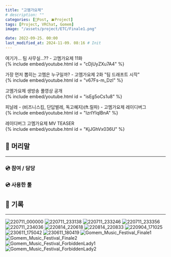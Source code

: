 ```yaml
---
title: "고멤가요제"
# description: ""
categories: [📀Post, 🫐Project]
tags: [Project, VRChat, Gomem]
image: "/assets/project/ETC/Finale1.png"

date: 2022-09-25. 00:00
last_modified_at: 2024-11-09. 08:16 # Init
---
```


여기가... 팀 사무실...?? - 고멤가요제 11화  
{% include embed/youtube.html id = "cDjUyZXu7A4" %}

가장 먼저 뽑히는 고멤은 누구일까? - 고멤가요제 2화 "팀 드래프트 시작"  
{% include embed/youtube.html id = "v67Fs-m_DzI" %}

고멤가요제 생방송 풀영상 공개  
{% include embed/youtube.html id = "isEg5oCs1u8" %}

피날레 - (비즈니스킴, 단답벌레, 독고혜지)(ft.릴파) - 고멤가요제 레이디버그  
{% include embed/youtube.html id = "IzrIYIqlBnA" %}

레이디버그 고멤가요제 MV TEASER  
{% include embed/youtube.html id = "KjJGhVx036U" %}

## 📀 머리말

---

### 💿 참여 / 담당

### 💿 사용한 툴

## 📀 기록

---

![220711_000000](/assets/project/Gomem_Music_Festival/220711_000000.png)
![220711_233138](/assets/project/Gomem_Music_Festival/220711_233138.png)
![220711_233246](/assets/project/Gomem_Music_Festival/220711_233246.png)
![220711_233356](/assets/project/Gomem_Music_Festival/220711_233356.png)
![220711_234036](/assets/project/Gomem_Music_Festival/220711_234036.png)
![220814_220618](/assets/project/Gomem_Music_Festival/220814_220618.png)
![220814_220833](/assets/project/Gomem_Music_Festival/220814_220833.png)
![220904_171025](/assets/project/Gomem_Music_Festival/220904_171025.png)
![230611_175042](/assets/project/Gomem_Music_Festival/230611_175042.png)
![230611_180419](/assets/project/Gomem_Music_Festival/230611_180419.png)
![Gomem_Music_Festival_Finale1](/assets/project/Gomem_Music_Festival/Gomem_Music_Festival_Finale1.png)
![Gomem_Music_Festival_Finale2](/assets/project/Gomem_Music_Festival/Gomem_Music_Festival_Finale2.png)
![Gomem_Music_Festival_ForbiddenLady1](/assets/project/Gomem_Music_Festival/Gomem_Music_Festival_ForbiddenLady1.png)
![Gomem_Music_Festival_ForbiddenLady2](/assets/project/Gomem_Music_Festival/Gomem_Music_Festival_ForbiddenLady2.png)
